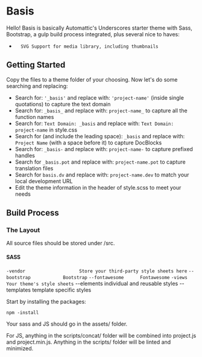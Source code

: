 # Basis

Hello! Basis is basically Automattic's Underscores starter theme with Sass, Bootstrap, a gulp build process integrated, plus several nice to haves:

-		SVG Support for media library, including thumbnails

## Getting Started

Copy the files to a theme folder of your choosing.  Now let's do some searching and replacing:
-   Search for:  `'_basis'`  and replace with:  `'project-name'`  (inside single quotations) to capture the text domain
-   Search for:  `_basis_`  and replace with:  `project-name_`  to capture all the function names
-   Search for:  `Text Domain: _basis`  and replace with:  `Text Domain: project-name`  in style.css
-   Search for (and include the leading space):  `_basis`  and replace with:  `Project Name`  (with a space before it) to capture DocBlocks
-   Search for:  `_basis-`  and replace with:  `project-name-`  to capture prefixed handles
-   Search for  `_basis.pot`  and replace with:  `project-name.pot`  to capture translation files
-   Search for  `basis.dv`  and replace with:  `project-name.dev`  to match your local development URL
-   Edit the theme information in the header of style.scss to meet your needs

## Build Process

### The Layout

All source files should be stored under /src.

#### SASS

`-vendor					Store your third-party style sheets here`
`--bootstrap			Bootstrap`
`--fontawesome		Fontawesome`
`-views					Your theme's style sheets`
--elements			individual and reusable styles
--templates     template specific styles

Start by installing the packages:

    npm -install

Your sass and JS should go in the assets/ folder.  

For JS, anything in the scripts/concat/ folder will be combined into project.js and project.min.js.  Anything in the scripts/ folder will be linted and minimized.
